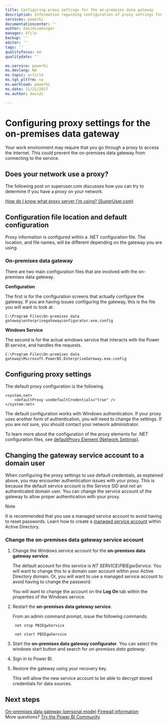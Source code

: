 ```yaml
---
title: Configuring proxy settings for the on-premises data gateway
description: Information regarding configuration of proxy settings for the on-premises data gateway.
services: powerbi
documentationcenter: ''
author: davidiseminger
manager: kfile
backup: ''
editor: ''
tags: ''
qualityfocus: no
qualitydate: ''

ms.service: powerbi
ms.devlang: NA
ms.topic: article
ms.tgt_pltfrm: na
ms.workload: powerbi
ms.date: 11/21/2017
ms.author: davidi

---
```

# Configuring proxy settings for the on-premises data gateway
Your work environment may require that you go through a proxy to access the internet. This could prevent the on-premises data gateway from connecting to the service.

## Does your network use a proxy?
The following post on superuser.com discusses how you can try to determine if you have a proxy on your network.

[How do I know what proxy server I'm using? (SuperUser.com)](https://superuser.com/questions/346372/how-do-i-know-what-proxy-server-im-using)

## Configuration file location and default configuration
Proxy information is configured within a .NET configuration file. The location, and file names, will be different depending on the gateway you are using.

### On-premises data gateway
There are two main configuration files that are involved with the on-premises data gateway.

**Configuration**

The first is for the configuration screens that actually configure the gateway. If you are having issues configuring the gateway, this is the file you will want to look at.

    C:\Program Files\On-premises data gateway\enterprisegatewayconfigurator.exe.config

**Windows Service**

The second is for the actual windows service that interacts with the Power BI service, and handles the requests.

    C:\Program Files\On-premises data gateway\Microsoft.PowerBI.EnterpriseGateway.exe.config

## Configuring proxy settings
The default proxy configuration is the following.

    <system.net>
        <defaultProxy useDefaultCredentials="true" />
    </system.net>

The default configuration works with Windows authentication. If your proxy uses another form of authentication, you will need to change the settings. If you are not sure, you should contact your network administrator.

To learn more about the configuration of the proxy elements for .NET configuration files, see [defaultProxy Element (Network Settings)](https://msdn.microsoft.com/library/kd3cf2ex.aspx).

## Changing the gateway service account to a domain user
When configuring the proxy settings to use default credentials, as explained above, you may encounter authentication issues with your proxy. This is because the default service account is the Service SID and not an authenticated domain user. You can change the service account of the gateway to allow proper authentication with your proxy.

> [!NOTE]
> It is recommended that you use a managed service account to avoid having to reset passwords. Learn how to create a [managed service account](https://technet.microsoft.com/library/dd548356.aspx) within Active Directory.
> 
> 

### Change the on-premises data gateway service account
1. Change the Windows service account for the **on-premises data gateway service**.
   
    The default account for this service is *NT SERVICE\PBIEgwService*. You will want to change this to a domain user account within your Active Directory domain. Or, you will want to use a managed service account to avoid having to change the password.
   
    You will want to change the account on the **Log On** tab within the properties of the Windows service.
2. Restart the **on-premises data gateway service**.
   
    From an admin command prompt, issue the following commands.
   
        net stop PBIEgwService
   
        net start PBIEgwService
3. Start the **on-premises data gateway configurator**. You can select the windows start button and search for *on-premises data gateway*.
4. Sign in to Power BI.
5. Restore the gateway using your recovery key.
   
    This will allow the new service account to be able to decrypt stored credentials for data sources.

## Next steps
[On-premises data gateway (personal mode)](service-gateway-personal-mode.md)
[Firewall information](service-gateway-onprem-tshoot.md#firewall-or-proxy)  
More questions? [Try the Power BI Community](http://community.powerbi.com/)

